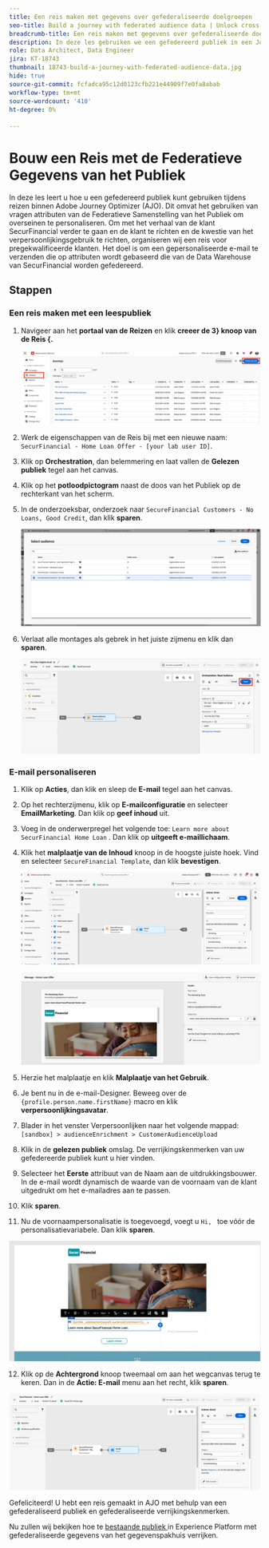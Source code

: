 ```yaml
---
title: Een reis maken met gegevens over gefederaliseerde doelgroepen
seo-title: Build a journey with federated audience data | Unlock cross-channel insights with Federated Audience Composition
breadcrumb-title: Een reis maken met gegevens over gefederaliseerde doelgroepen
description: In deze les gebruiken we een gefedereerd publiek in een Journey Optimizer-reis.
role: Data Architect, Data Engineer
jira: KT-18743
thumbnail: 18743-build-a-journey-with-federated-audience-data.jpg
hide: true
source-git-commit: fcfadca95c12d0123cfb221e44909f7e0fa8abab
workflow-type: tm+mt
source-wordcount: '410'
ht-degree: 0%

---
```



# Bouw een Reis met de Federatieve Gegevens van het Publiek

In deze les leert u hoe u een gefedereerd publiek kunt gebruiken tijdens reizen binnen Adobe Journey Optimizer (AJO). Dit omvat het gebruiken van vragen attributen van de Federatieve Samenstelling van het Publiek om overseinen te personaliseren. Om met het verhaal van de klant SecurFinancial verder te gaan en de klant te richten en de kwestie van het verpersoonlijkingsgebruik te richten, organiseren wij een reis voor pregekwalificeerde klanten. Het doel is om een gepersonaliseerde e-mail te verzenden die op attributen wordt gebaseerd die van de Data Warehouse van SecurFinancial worden gefedereerd.

## Stappen

### Een reis maken met een leespubliek

1. Navigeer aan het **portaal van de Reizen** en klik **creeer de 3} knoop van de Reis {.**

   ![ creeer-a-reis ](assets/create-journey.png)

2. Werk de eigenschappen van de Reis bij met een nieuwe naam: `SecurFinancial - Home Loan Offer - [your lab user ID]`.

3. Klik op **Orchestration**, dan belemmering en laat vallen de **Gelezen publiek** tegel aan het canvas.

4. Klik op het **potloodpictogram** naast de doos van het Publiek op de rechterkant van het scherm.

5. In de onderzoeksbar, onderzoek naar `SecureFinancial Customers - No Loans, Good Credit`, dan klik **sparen**.

   ![ creeer-a-reis ](assets/select-audience.png)

6. Verlaat alle montages als gebrek in het juiste zijmenu en klik dan **sparen**.

   ![ sparen-publiek-montages ](assets/save-audience-settings.png)

### E-mail personaliseren

1. Klik op **Acties**, dan klik en sleep de **E-mail** tegel aan het canvas.

2. Op het rechterzijmenu, klik op **E-mailconfiguratie** en selecteer **EmailMarketing**. Dan klik op **geef inhoud** uit.

3. Voeg in de onderwerpregel het volgende toe: `Learn more about SecurFinancial Home Loan` . Dan klik op **uitgeeft e-maillichaam**.

4. Klik het **malplaatje van de Inhoud** knoop in de hoogste juiste hoek. Vind en selecteer `SecureFinancial Template`, dan klik **bevestigen**.

   ![ reis-e-mail-config ](assets/journey-email-config.png)

   ![ reis-e-mail-bevestig ](assets/journey-email-confirm.png)

5. Herzie het malplaatje en klik **Malplaatje van het Gebruik**.

6. Je bent nu in de e-mail-Designer. Beweeg over de `{profile.person.name.firstName}` macro en klik **verpersoonlijkingsavatar**.

7. Blader in het venster Verpersoonlijken naar het volgende mappad: `[sandbox] > audienceEnrichment > CustomerAudienceUpload`

8. Klik in de **gelezen publiek** omslag. De verrijkingskenmerken van uw gefedereerde publiek kunt u hier vinden.

9. Selecteer het **Eerste** attribuut van de Naam aan de uitdrukkingsbouwer. In de e-mail wordt dynamisch de waarde van de voornaam van de klant uitgedrukt om het e-mailadres aan te passen.

10. Klik **sparen**.

11. Nu de voornaampersonalisatie is toegevoegd, voegt u `Hi, ` toe vóór de personalisatievariabele. Dan klik **sparen**.

   ![ reis-e-mail-sparen ](assets/journey-email-save.png)

12. Klik op de **Achtergrond** knoop tweemaal om aan het wegcanvas terug te keren. Dan in de **Actie: E-mail** menu aan het recht, klik **sparen**.

   ![ sparen-definitief-reis ](assets/save-final-journey.png)

Gefeliciteerd! U hebt een reis gemaakt in AJO met behulp van een gefederaliseerd publiek en gefederaliseerde verrijkingskenmerken.

Nu zullen wij bekijken hoe te [ bestaande publiek ](audience-enrichment-demo.md) in Experience Platform met gefederaliseerde gegevens van het gegevenspakhuis verrijken.
